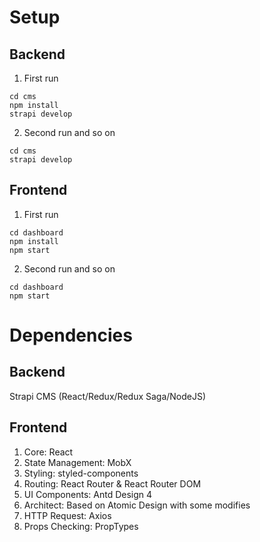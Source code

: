 # Setup
## Backend
1. First run
```
cd cms
npm install
strapi develop
```
2. Second run and so on
```
cd cms
strapi develop
```
## Frontend
1. First run
```
cd dashboard
npm install
npm start
```
2. Second run and so on
```
cd dashboard
npm start
```
# Dependencies
## Backend
Strapi CMS (React/Redux/Redux Saga/NodeJS)
## Frontend
1. Core: React
2. State Management: MobX
3. Styling: styled-components
4. Routing: React Router & React Router DOM
5. UI Components: Antd Design 4
6. Architect: Based on Atomic Design with some modifies
7. HTTP Request: Axios
8. Props Checking: PropTypes
